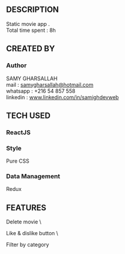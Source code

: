 ## DESCRIPTION

Static movie app .\
Total time spent : 8h

## CREATED BY

### Author

SAMY GHARSALLAH \
mail : samygharsallah@hotmail.com \
whatsapp : +216 54 857 558 \
linkedin : www.linkedin.com/in/samighdevweb

## TECH USED

### ReactJS

### Style

Pure CSS

### Data Management

Redux

## FEATURES

Delete movie \

Like & dislike button \

Filter by category
